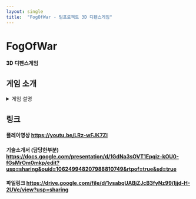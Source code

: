 ```yaml
---
layout: single
title:  "FogOfWar - 팀프로젝트 3D 디펜스게임"
---
```


# FogOfWar

**3D 디펜스게임**

## 게임 소개
<details markdown="1">
<summary> 게임 설명 </summary>

### 게임환경

- 코드 : C#, PHP
- 엔진 : 유니티 2019.4.11f
- DB : MySQL 8.0

### 게임 특징

- 공격팀, 방어팀으로 구성되어있고, 탱크와 타워를 통한 기본적인 디펜스 게임
- 자신과 비슷한 점수대인 플레이어를 리스트에서 골라 공격이 가능합니다.
- 공격팀은 시작전에 탱크 및 스킬을 골라 덱을 편성하여 공격을 시작할 수 있습니다.
- 방어팀은 방어덱을 편성하여 다른 플레이어가 공격시 여러가지의 타워로 방어가 가능합니다.
- 공격팀은 실시간으로 조작이 가능한 플레이가 가능하고, 방어팀은 덱편성을 통한 타워 배치로 공격이 들어온 플레이어를 자동으로 방어해줍니다.
- 시간내에 상대 기지를 부수지 못하면 공격팀이 패배합니다.
- 상점에서 탱크 및 타워를 업그레이드 가능합니다.

## 담당한 구현 목록
- 방어쪽을 구현했습니다.
- 맵 디자인
- 방어 편성 UI 구현 및 타워 배치 시 사거리 표시
- 방어 편성 내 타워 설명 UI 구현
- 드래그 앤 드롭으로 타워를 설치 포인트에 설치하기
- 함정 시스템 구현 (후에 삭제된 구현입니다)

</details>

## 링크
#### 플레이영상 https://youtu.be/LRz-wFJK7ZI
#### 기술소개서 (담당한부분)  https://docs.google.com/presentation/d/1GdNa3sOVT1Epqiz-kOU0-fGsMrOm0mkp/edit?usp=sharing&ouid=106249948207988810749&rtpof=true&sd=true  
#### 파일링크 https://drive.google.com/file/d/1vsabqUABjZJcB3fyNz99i1jjd-H-2UVe/view?usp=sharing

